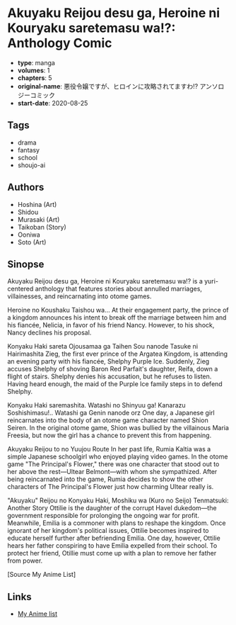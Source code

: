 # Akuyaku Reijou desu ga, Heroine ni Kouryaku saretemasu wa!?: Anthology Comic

-   **type**: manga
-   **volumes**: 1
-   **chapters**: 5
-   **original-name**: 悪役令嬢ですが、ヒロインに攻略されてますわ!? アンソロジーコミック
-   **start-date**: 2020-08-25

## Tags

-   drama
-   fantasy
-   school
-   shoujo-ai

## Authors

-   Hoshina (Art)
-   Shidou
-   Murasaki (Art)
-   Taikoban (Story)
-   Ooniwa
-   Soto (Art)

## Sinopse

Akuyaku Reijou desu ga, Heroine ni Kouryaku saretemasu wa!? is a yuri-centered anthology that features stories about annulled marriages, villainesses, and reincarnating into otome games.

Heroine no Koushaku Taishou wa...
At their engagement party, the prince of a kingdom announces his intent to break off the marriage between him and his fiancée, Nelicia, in favor of his friend Nancy. However, to his shock, Nancy declines his proposal.

Konyaku Haki sareta Ojousamaa ga Taihen Sou nanode Tasuke ni Hairimashita
Zieg, the first ever prince of the Argatea Kingdom, is attending an evening party with his fiancée, Shelphy Purple Ice. Suddenly, Zieg accuses Shelphy of shoving Baron Red Parfait's daughter, Reifa, down a flight of stairs. Shelphy denies his accusation, but he refuses to listen. Having heard enough, the maid of the Purple Ice family steps in to defend Shelphy.

Konyaku Haki saremashita. Watashi no Shinyuu ga! Kanarazu Soshishimasu!.. Watashi ga Genin nanode orz
One day, a Japanese girl reincarnates into the body of an otome game character named Shion Seiren. In the original otome game, Shion was bullied by the villainous Maria Freesia, but now the girl has a chance to prevent this from happening.

Akuyaku Reijou to no Yuujou Route
In her past life, Rumia Kaltia was a simple Japanese schoolgirl who enjoyed playing video games. In the otome game "The Principal's Flower," there was one character that stood out to her above the rest—Ultear Belmont—with whom she sympathized. After being reincarnated into the game, Rumia decides to show the other characters of The Principal's Flower just how charming Ultear really is.

"Akuyaku" Reijou no Konyaku Haki, Moshiku wa (Kuro no Seijo) Tenmatsuki: Another Story
Ottilie is the daughter of the corrupt Havel dukedom—the government responsible for prolonging the ongoing war for profit. Meanwhile, Emilia is a commoner with plans to reshape the kingdom. Once ignorant of her kingdom's political issues, Ottilie becomes inspired to educate herself further after befriending Emilia. One day, however, Ottilie hears her father conspiring to have Emilia expelled from their school. To protect her friend, Otillie must come up with a plan to remove her father from power.

[Source My Anime List]

## Links

-   [My Anime list](https://myanimelist.net/manga/134600/Akuyaku_Reijou_desu_ga_Heroine_ni_Kouryaku_saretemasu_wa__Anthology_Comic)
